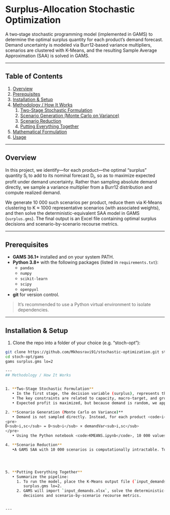 # Surplus‐Allocation Stochastic Optimization

A two‐stage stochastic programming model (implemented in GAMS) to determine the optimal surplus quantity for each product’s demand forecast. Demand uncertainty is modeled via Burr12‐based variance multipliers, scenarios are clustered with K-Means, and the resulting Sample Average Approximation (SAA) is solved in GAMS.

---

## Table of Contents
1. [Overview](#overview)   
2. [Prerequisites](#prerequisites)  
3. [Installation & Setup](#installation--setup)  
4. [Methodology / How It Works](#methodology--how-it-works)  
   1. [Two-Stage Stochastic Formulation](#two-stage-stochastic-formulation)  
   2. [Scenario Generation (Monte Carlo on Variance)](#scenario-generation-monte-carlo-on-variance)  
   3. [Scenario Reduction](#scenario-reduction)  
   4. [Putting Everything Together](#putting-everything-together)  
5. [Mathematical Formulation](#mathematical-formulation)  
6. [Usage](#usage)  
 

---

## Overview

In this project, we identify—for each product—the optimal “surplus” quantity S<sub>i</sub> to add to its nominal forecast D<sub>i</sub>, so as to maximize expected profit under demand uncertainty. Rather than sampling absolute demand directly, we sample a variance multiplier from a Burr12 distribution and compute realized demand.


We generate 10 000 such scenarios per product, reduce them via K-Means clustering to K ≈ 1000 representative scenarios (with associated weights), and then solve the deterministic-equivalent SAA model in GAMS (`surplus.gms`). The final output is an Excel file containing optimal surplus decisions and scenario-by-scenario recourse metrics.


---


## Prerequisites

- **GAMS 36.1+** installed and on your system PATH.  
- **Python 3.8+** with the following packages (listed in `requirements.txt`):  
  - `pandas`  
  - `numpy`  
  - `scikit-learn`  
  - `scipy`  
  - `openpyxl`  
- **git** for version control.  

> It’s recommended to use a Python virtual environment to isolate dependencies.

---

## Installation & Setup

1. Clone the repo into a folder of your choice (e.g. “stoch-opt”):
```bash
git clone https://github.com/Mkhosravi91/stochastic-optimization.git stoch-opt
cd stoch-opt/gams
gams surplus.gms lo=2  

---
## Methodology / How It Works


1. **Two-Stage Stochastic Formulation**  
   • In the first stage, the decision variable (surplus), represents the surplus quantity added to product i nominal forecast Dᵢ and the the second stage variables are sales/shortages, once demand realizes.  
   • The key constraints are related to capacity, macro-target, and group substitution.  
   • Expected profit is maximized, but because demand is random, we approximate it using scenarios.

2. **Scenario Generation (Monte Carlo on Variance)**  
   • Demand is not sampled directly. Instead, for each product <code>i</code>, a variance factor is drawn from a Burr12 distribution. The realized demand for product <code>i</code> under scenario <code>sc</code> is calculated as:</p>
<pre>
D̃<sub>i,sc</sub> = D<sub>i</sub> × demandVar<sub>i,sc</sub>
</pre> 
   • Using the Python notebook <code>KMEANS.ipynb</code>, 10 000 values of <code>D̃<sub>i,sc</sub></code> are generated for each product. These values are saved to <code>input_demands.xlsx</code>.</p>

4. **Scenario Reduction**  
   •A GAMS SAA with 10 000 scenarios is computationally intractable. To reduce the problem size, the 10 000 × |I| demand matrix is processed using K-Means clustering in Python. The 10 000 points are clustered into <strong>K ≈ 1000</strong> centroids, and each centroid’s weight is calculated as (cluster size) / 10 000. The resulting representative demands and their weights are saved for the GAMS model.




5. **Putting Everything Together**  
   • Summarize the pipeline:  
     1. To run the model, place the K-Means output file (`input_demands.xlsx`) in the same folder as `surplus.gms`. Then, from a terminal opened in that folder, execute:
        surplus.gms lo=2.  
     2. GAMS will import `input_demands.xlsx`, solve the deterministic-equivalent SAA, and write the results to `surplus_output.xlsx` in the same directory. Open `surplus_output.xlsx` to view the optimal surplus 
        decisions and scenario-by-scenario recourse metrics.


---
